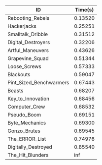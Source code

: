 |ID|Time(s)|
|-|-|
|Rebooting_Rebels|0.13520|
|Hackerjacks|0.25251|
|Smalltalk_Dribble|0.31512|
|Digital_Destroyers|0.32206|
|Artful_Maneuvers|0.43626|
|Grapevine_Squad|0.51344|
|Loose_Screws|0.57333|
|Blackouts|0.59047|
|Pint_Sized_Benchwarmers|0.67443|
|Beasts|0.68207|
|Key_to_Innovation|0.68456|
|Computer_Crew|0.68532|
|Pseudo_Boom|0.69151|
|Byte_Mechanics|0.69300|
|Gonzo_Brutes|0.69545|
|The_ERROR_List|0.74976|
|Digitally_Destroyed|0.85540|
|The_Hit_Blunders|inf|
